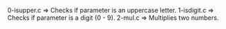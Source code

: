 0-isupper.c => Checks if parameter is an uppercase letter.
1-isdigit.c => Checks if parameter is a digit (0 - 9).
2-mul.c => Multiplies two numbers.


